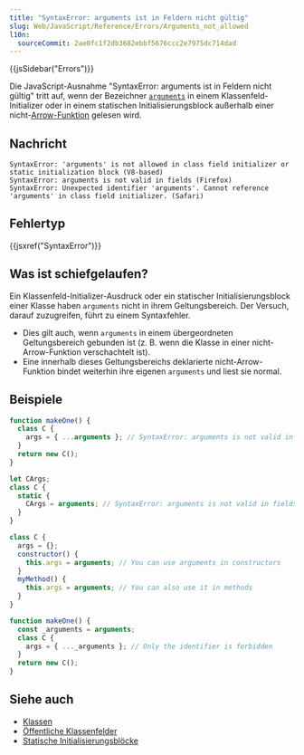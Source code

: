 ```yaml
---
title: "SyntaxError: arguments ist in Feldern nicht gültig"
slug: Web/JavaScript/Reference/Errors/Arguments_not_allowed
l10n:
  sourceCommit: 2ae0fc1f2db3682ebbf5676ccc2e7975dc714dad
---
```


{{jsSidebar("Errors")}}

Die JavaScript-Ausnahme "SyntaxError: arguments ist in Feldern nicht gültig" tritt auf, wenn der Bezeichner [`arguments`](/de/docs/Web/JavaScript/Reference/Functions/arguments) in einem Klassenfeld-Initializer oder in einem statischen Initialisierungsblock außerhalb einer nicht-[Arrow-Funktion](/de/docs/Web/JavaScript/Reference/Functions/Arrow_functions) gelesen wird.

## Nachricht

```plain
SyntaxError: 'arguments' is not allowed in class field initializer or static initialization block (V8-based)
SyntaxError: arguments is not valid in fields (Firefox)
SyntaxError: Unexpected identifier 'arguments'. Cannot reference 'arguments' in class field initializer. (Safari)
```

## Fehlertyp

{{jsxref("SyntaxError")}}

## Was ist schiefgelaufen?

Ein Klassenfeld-Initializer-Ausdruck oder ein statischer Initialisierungsblock einer Klasse haben `arguments` nicht in ihrem Geltungsbereich. Der Versuch, darauf zuzugreifen, führt zu einem Syntaxfehler.

- Dies gilt auch, wenn `arguments` in einem übergeordneten Geltungsbereich gebunden ist (z. B. wenn die Klasse in einer nicht-Arrow-Funktion verschachtelt ist).
- Eine innerhalb dieses Geltungsbereichs deklarierte nicht-Arrow-Funktion bindet weiterhin ihre eigenen `arguments` und liest sie normal.

## Beispiele

```js example-bad
function makeOne() {
  class C {
    args = { ...arguments }; // SyntaxError: arguments is not valid in fields
  }
  return new C();
}
```

```js example-bad
let CArgs;
class C {
  static {
    CArgs = arguments; // SyntaxError: arguments is not valid in fields
  }
}
```

```js example-good
class C {
  args = {};
  constructor() {
    this.args = arguments; // You can use arguments in constructors
  }
  myMethod() {
    this.args = arguments; // You can also use it in methods
  }
}
```

```js example-good
function makeOne() {
  const _arguments = arguments;
  class C {
    args = { ..._arguments }; // Only the identifier is forbidden
  }
  return new C();
}
```

## Siehe auch

- [Klassen](/de/docs/Web/JavaScript/Reference/Classes)
- [Öffentliche Klassenfelder](/de/docs/Web/JavaScript/Reference/Classes/Public_class_fields)
- [Statische Initialisierungsblöcke](/de/docs/Web/JavaScript/Reference/Classes/Static_initialization_blocks)
